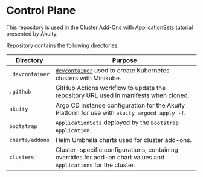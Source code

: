 # Control Plane

This repository is used in [the Cluster Add-Ons with ApplicationSets tutorial](https://docs.akuity.io/tutorials/cluster-addons-with-applicationsets/) presented by Akuity.

Repository contains the following directories:

| Directory | Purpose |
|-|-|
| `.devcontainer` | [`devcontainer`](https://containers.dev/) used to create Kubernetes clusters with Minikube. |
| `.github` | GitHub Actions workflow to update the repository URL used in manifests when cloned. |
| `akuity` | Argo CD instance configuration for the Akuity Platform for use with `akuity argocd apply -f`. |
| `bootstrap` | `ApplicationSets` deployed by the `bootstrap` `Application`. |
| `charts/addons` | Helm Umbrella charts used for cluster add-ons. |
| `clusters` | Cluster-specific configurations, containing overrides for add-on chart values and `Applications` for the cluster. |